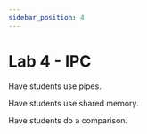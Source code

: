 ```yaml
---
sidebar_position: 4
---
```


# Lab 4 - IPC

Have students use pipes.

Have students use shared memory.

Have students do a comparison.
